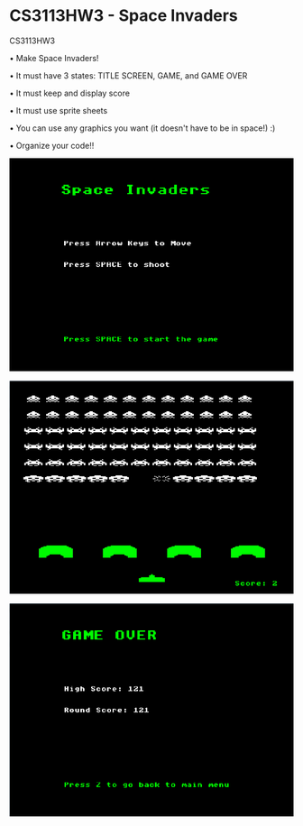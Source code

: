 ﻿CS3113HW3 - Space Invaders
=========

CS3113HW3

  • Make Space Invaders!

  • It must have 3 states: TITLE SCREEN, GAME, and GAME OVER

  • It must keep and display score

  • It must use sprite sheets

  • You can use any graphics you want (it doesn't have to be in space!) :)

  • Organize your code!!

![Alt text](https://github.com/wheressswaldo/CS3113/blob/master/Space%20Invaders/menu.png?raw=true "Menu")

![Alt text](https://github.com/wheressswaldo/CS3113/blob/master/Space%20Invaders/game.png?raw=true "Game")

![Alt text](https://github.com/wheressswaldo/CS3113/blob/master/Space%20Invaders/endgame.png?raw=true "End Game")
